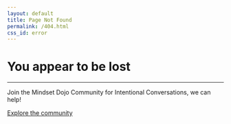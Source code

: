 ```yaml
---
layout: default
title: Page Not Found
permalink: /404.html
css_id: error
---
```

<main aria-label="Content">
	<h1>You appear to be lost</h1>
	<hr>
	<p>Join the Mindset Dojo Community for Intentional Conversations, we can help!</p>
	<a href="/community/" class="md-cta">Explore the community</a>
</main>
